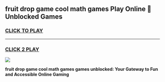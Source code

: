 
## fruit drop game cool math games Play Online 👋 Unblocked Games
<h3>
<a href="https://news.freeplayer.one?title=fruit_drop_game_cool_math_games&ref=17CMG">CLICK TO PLAY</a></h3>
<hr>

<h3>
<a href="https://news.freeplayer.one?title=fruit_drop_game_cool_math_games&ref=17CMG">CLICK 2 PLAY</a>
  
</h3>

<a href="https://news.freeplayer.one?title=fruit_drop_game_cool_math_games&ref=17CMG/"><img src="https://clearcache.store/games.png"></a>


**fruit drop game cool math games games unblocked: Your Gateway to Fun and Accessible Online Gaming**
